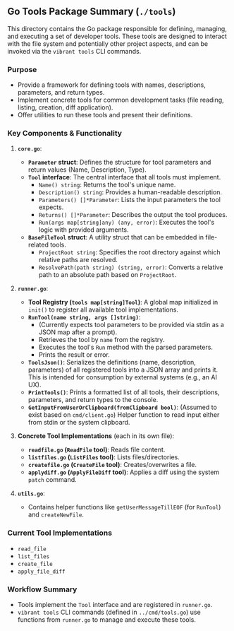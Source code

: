 ## Go Tools Package Summary (`./tools`)

This directory contains the Go package responsible for defining, managing, and executing a set of developer tools. These tools are designed to interact with the file system and potentially other project aspects, and can be invoked via the `vibrant tools` CLI commands.

### Purpose

*   Provide a framework for defining tools with names, descriptions, parameters, and return types.
*   Implement concrete tools for common development tasks (file reading, listing, creation, diff application).
*   Offer utilities to run these tools and present their definitions.

### Key Components & Functionality

1.  **`core.go`**:
    *   **`Parameter` struct**: Defines the structure for tool parameters and return values (Name, Description, Type).
    *   **`Tool` interface**: The central interface that all tools must implement.
        *   `Name() string`: Returns the tool\'s unique name.
        *   `Description() string`: Provides a human-readable description.
        *   `Parameters() []*Parameter`: Lists the input parameters the tool expects.
        *   `Returns() []*Parameter`: Describes the output the tool produces.
        *   `Run(args map[string]any) (any, error)`: Executes the tool\'s logic with provided arguments.
    *   **`BaseFileTool` struct**: A utility struct that can be embedded in file-related tools.
        *   `ProjectRoot string`: Specifies the root directory against which relative paths are resolved.
        *   `ResolvePath(path string) (string, error)`: Converts a relative path to an absolute path based on `ProjectRoot`.

2.  **`runner.go`**:
    *   **Tool Registry (`tools map[string]Tool`)**: A global map initialized in `init()` to register all available tool implementations.
    *   **`RunTool(name string, args []string)`**:
        *   (Currently expects tool parameters to be provided via stdin as a JSON map after a prompt).
        *   Retrieves the tool by `name` from the registry.
        *   Executes the tool\'s `Run` method with the parsed parameters.
        *   Prints the result or error.
    *   **`ToolsJson()`**: Serializes the definitions (name, description, parameters) of all registered tools into a JSON array and prints it. This is intended for consumption by external systems (e.g., an AI UX).
    *   **`PrintTools()`**: Prints a formatted list of all tools, their descriptions, parameters, and return types to the console.
    *   **`GetInputFromUserOrClipboard(fromClipboard bool)`**: (Assumed to exist based on `cmd/client.go`) Helper function to read input either from stdin or the system clipboard.

3.  **Concrete Tool Implementations** (each in its own file):
    *   **`readfile.go` (`ReadFile` tool)**: Reads file content.
    *   **`listfiles.go` (`ListFiles` tool)**: Lists files/directories.
    *   **`createfile.go` (`CreateFile` tool)**: Creates/overwrites a file.
    *   **`applydiff.go` (`ApplyFileDiff` tool)**: Applies a diff using the system `patch` command.

4.  **`utils.go`**:
    *   Contains helper functions like `getUserMessageTillEOF` (for `RunTool`) and `createNewFile`.

### Current Tool Implementations

*   `read_file`
*   `list_files`
*   `create_file`
*   `apply_file_diff`

### Workflow Summary

*   Tools implement the `Tool` interface and are registered in `runner.go`.
*   `vibrant tools` CLI commands (defined in `../cmd/tools.go`) use functions from `runner.go` to manage and execute these tools.
